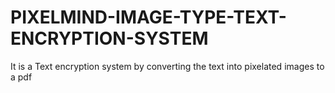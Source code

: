# PIXELMIND-IMAGE-TYPE-TEXT-ENCRYPTION-SYSTEM
It is a Text encryption system by converting the text into pixelated images to a pdf 
